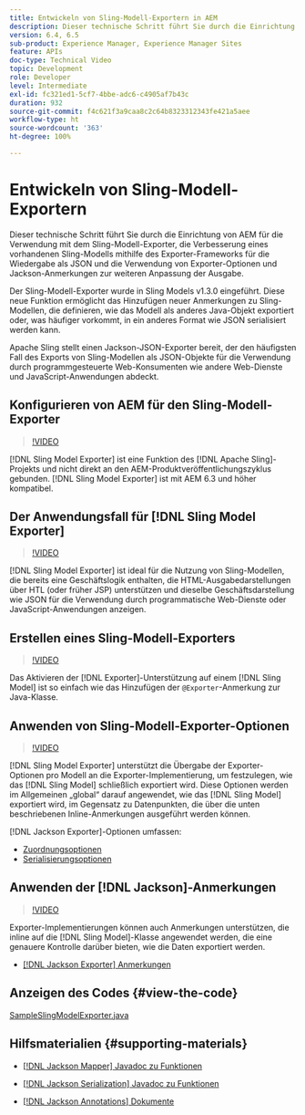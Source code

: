 ```yaml
---
title: Entwickeln von Sling-Modell-Exportern in AEM
description: Dieser technische Schritt führt Sie durch die Einrichtung von AEM für die Verwendung mit dem Sling-Modell-Exporter, die Verbesserung eines vorhandenen Sling-Modells mithilfe des Exporter-Frameworks für die Wiedergabe als JSON und die Verwendung von Exporter-Optionen und Jackson-Anmerkungen zur weiteren Anpassung der Ausgabe.
version: 6.4, 6.5
sub-product: Experience Manager, Experience Manager Sites
feature: APIs
doc-type: Technical Video
topic: Development
role: Developer
level: Intermediate
exl-id: fc321ed1-5cf7-4bbe-adc6-c4905af7b43c
duration: 932
source-git-commit: f4c621f3a9caa8c2c64b8323312343fe421a5aee
workflow-type: ht
source-wordcount: '363'
ht-degree: 100%

---
```


# Entwickeln von Sling-Modell-Exportern

Dieser technische Schritt führt Sie durch die Einrichtung von AEM für die Verwendung mit dem Sling-Modell-Exporter, die Verbesserung eines vorhandenen Sling-Modells mithilfe des Exporter-Frameworks für die Wiedergabe als JSON und die Verwendung von Exporter-Optionen und Jackson-Anmerkungen zur weiteren Anpassung der Ausgabe.

Der Sling-Modell-Exporter wurde in Sling Models v1.3.0 eingeführt. Diese neue Funktion ermöglicht das Hinzufügen neuer Anmerkungen zu Sling-Modellen, die definieren, wie das Modell als anderes Java-Objekt exportiert oder, was häufiger vorkommt, in ein anderes Format wie JSON serialisiert werden kann.

Apache Sling stellt einen Jackson-JSON-Exporter bereit, der den häufigsten Fall des Exports von Sling-Modellen als JSON-Objekte für die Verwendung durch programmgesteuerte Web-Konsumenten wie andere Web-Dienste und JavaScript-Anwendungen abdeckt.

## Konfigurieren von AEM für den Sling-Modell-Exporter

>[!VIDEO](https://video.tv.adobe.com/v/16862?quality=12&learn=on)

[!DNL Sling Model Exporter] ist eine Funktion des [!DNL Apache Sling]-Projekts und nicht direkt an den AEM-Produktveröffentlichungszyklus gebunden. [!DNL Sling Model Exporter] ist mit AEM 6.3 und höher kompatibel.

## Der Anwendungsfall für [!DNL Sling Model Exporter]

>[!VIDEO](https://video.tv.adobe.com/v/16863?quality=12&learn=on)

[!DNL Sling Model Exporter] ist ideal für die Nutzung von Sling-Modellen, die bereits eine Geschäftslogik enthalten, die HTML-Ausgabedarstellungen über HTL (oder früher JSP) unterstützen und dieselbe Geschäftsdarstellung wie JSON für die Verwendung durch programmatische Web-Dienste oder JavaScript-Anwendungen anzeigen.

## Erstellen eines Sling-Modell-Exporters

>[!VIDEO](https://video.tv.adobe.com/v/16864?quality=12&learn=on)

Das Aktivieren der [!DNL Exporter]-Unterstützung auf einem [!DNL Sling Model] ist so einfach wie das Hinzufügen der `@Exporter`-Anmerkung zur Java-Klasse.

## Anwenden von Sling-Modell-Exporter-Optionen

>[!VIDEO](https://video.tv.adobe.com/v/16865?quality=12&learn=on)

[!DNL Sling Model Exporter] unterstützt die Übergabe der Exporter-Optionen pro Modell an die Exporter-Implementierung, um festzulegen, wie das [!DNL Sling Model] schließlich exportiert wird. Diese Optionen werden im Allgemeinen „global“ darauf angewendet, wie das [!DNL Sling Model] exportiert wird, im Gegensatz zu Datenpunkten, die über die unten beschriebenen Inline-Anmerkungen ausgeführt werden können.

[!DNL Jackson Exporter]-Optionen umfassen:

* [Zuordnungsoptionen](https://static.javadoc.io/com.fasterxml.jackson.core/jackson-databind/2.8.5/com/fasterxml/jackson/databind/MapperFeature.html)
* [Serialisierungsoptionen](https://static.javadoc.io/com.fasterxml.jackson.core/jackson-databind/2.8.5/com/fasterxml/jackson/databind/SerializationFeature.html)

## Anwenden der [!DNL Jackson]-Anmerkungen

>[!VIDEO](https://video.tv.adobe.com/v/16866?quality=12&learn=on)

Exporter-Implementierungen können auch Anmerkungen unterstützen, die inline auf die [!DNL Sling Model]-Klasse angewendet werden, die eine genauere Kontrolle darüber bieten, wie die Daten exportiert werden.

* [[!DNL Jackson Exporter] Anmerkungen](https://github.com/FasterXML/jackson-annotations/wiki/Jackson-Annotations)

## Anzeigen des Codes {#view-the-code}

[SampleSlingModelExporter.java](https://github.com/Adobe-Consulting-Services/acs-aem-samples/blob/master/core/src/main/java/com/adobe/acs/samples/models/SampleSlingModelExporter.java)

## Hilfsmaterialien {#supporting-materials}

* [[!DNL Jackson Mapper] Javadoc zu Funktionen](https://static.javadoc.io/com.fasterxml.jackson.core/jackson-databind/2.8.5/com/fasterxml/jackson/databind/MapperFeature.html)
* [[!DNL Jackson Serialization] Javadoc zu Funktionen](https://static.javadoc.io/com.fasterxml.jackson.core/jackson-databind/2.8.5/com/fasterxml/jackson/databind/SerializationFeature.html)

* [[!DNL Jackson Annotations] Dokumente](https://github.com/FasterXML/jackson-annotations/wiki/Jackson-Annotations)
